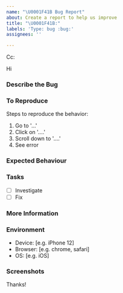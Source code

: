```yaml
---
name: "\U0001F41B Bug Report"
about: Create a report to help us improve
title: "\U0001F41B:"
labels: 'Type: bug :bug:'
assignees: ''

---
```


<!-- These comments automatically delete -->
<!-- **Tip:** Delete parts that are not relevant -->
<!-- Next to Cc:, @ mention users who should be in the loop -->
Cc:
<!-- add intended user next to **Hi** -->
Hi 

### Describe the Bug
<!-- A clear and concise description of what the bug is. -->

### To Reproduce
Steps to reproduce the behavior:
1. Go to '...'
2. Click on '....'
3. Scroll down to '....'
4. See error

### Expected Behaviour
<!-- A clear and concise description of what you expected to happen. -->

### Tasks
- [ ] Investigate
- [ ] Fix

### More Information
<!-- Add any other context about the problem here. -->

### Environment
 - Device: [e.g. iPhone 12]
 - Browser: [e.g. chrome, safari]
 - OS: [e.g. iOS]

### Screenshots
<!-- If applicable, add screenshots to help explain your problem. -->


Thanks!
